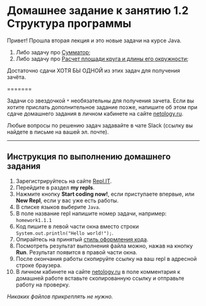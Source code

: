 Домашнее задание к занятию 1.2 Структура программы
==

Привет!
Прошла вторая лекция и это новые задачи на курсе Java.

1. Либо задачу про [Сумматор](1.2.1);
2. Либо задачу про [Расчет площади круга и длины его окружности](1.2.2);

Достаточно сдачи ХОТЯ БЫ ОДНОЙ из этих задач для получения зачёта.

=======

Задачи со звездочкой `*` необязательны для получения зачета.
Если вы хотите прислать дополнительное задание позже, напишите об этом при сдаче домашнего задания в личном кабинете на сайте [netology.ru](https://netology.ru).

Любые вопросы по решению задач задавайте в чате Slack (ссылку вы найдете в письме на вашей эл. почте).

***

## Инструкция по выполнению домашнего задания

1. Зарегистрируйтесь на сайте [Repl.IT](http://repl.it/).
2. Перейдите в раздел **my repls**.
3. Нажмите кнопку **Start coding now!**, если приступаете впервые, или **New Repl**, если у вас уже есть работы.
4. В списке языков выберите `Java`.
5. В поле название repl напишите номер задачи, например: `homework1.1.1`
6. Код пишите в левой части окна вместо строки `System.out.println("Hello world!");`.
7. Опирайтесь на принятый [стиль оформления кода](https://github.com/netology-code/codestyle/blob/master/java/README.md).
8. Посмотреть результат выполнения файла можно, нажав на кнопку **Run**. Результат появится в правой части окна.
9. После окончания работы скопируйте ссылку на ваш repl в адресной строке браузера.
10. В личном кабинете на сайте [netology.ru](http://netology.ru/) в поле комментария к домашней работе вставьте скопированную ссылку и отправьте работу на проверку.

*Никаких файлов прикреплять не нужно.*
